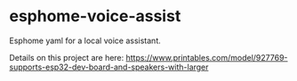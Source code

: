 # esphome-voice-assist
Esphome yaml for a local voice assistant.

Details on this project are here:
https://www.printables.com/model/927769-supports-esp32-dev-board-and-speakers-with-larger
